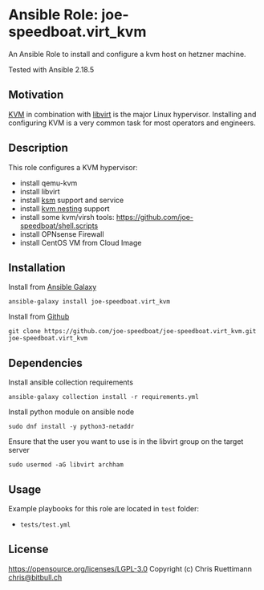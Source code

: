 # Ansible Role: joe-speedboat.virt_kvm

An Ansible Role to install and configure a kvm host on hetzner machine.

Tested with Ansible 2.18.5

## Motivation

[KVM](https://www.linux-kvm.org/page/Main_Page) in combination with
[libvirt](https://libvirt.org/) is the major Linux hypervisor. Installing and
configuring KVM is a very common task for most operators and engineers.

## Description

This role configures a KVM hypervisor:

-   install qemu-kvm
-   install libvirt
-   install [ksm](https://www.linux-kvm.org/page/KSM) support and service
-   install [kvm nesting](https://www.linux-kvm.org/page/Nested_Guests) support
-   install some kvm/virsh tools: https://github.com/joe-speedboat/shell.scripts
-   install OPNsense Firewall
-   install CentOS VM from Cloud Image

## Installation

Install from [Ansible Galaxy](https://galaxy.ansible.com/joe-speedboat.virt_kvm)
```
ansible-galaxy install joe-speedboat.virt_kvm
```

Install from [Github](https://github.com/joe-speedboat/joe-speedboat.virt_kvm)
```
git clone https://github.com/joe-speedboat/joe-speedboat.virt_kvm.git joe-speedboat.virt_kvm
```

## Dependencies

Install ansible collection requirements
```
ansible-galaxy collection install -r requirements.yml
```

Install python module on ansible node
```
sudo dnf install -y python3-netaddr
```

Ensure that the user you want to use is in the libvirt group on the target server
```
sudo usermod -aG libvirt archham
```

## Usage
Example playbooks for this role are located in `test` folder:
* `tests/test.yml`

## License
https://opensource.org/licenses/LGPL-3.0
Copyright (c) Chris Ruettimann <chris@bitbull.ch>



```
